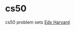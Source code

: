 # cs50
cs50 problem sets
[Edx Harvard](https://www.edx.org/course/cs50s-introduction-to-computer-science)
